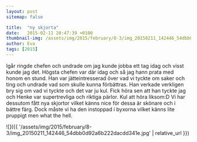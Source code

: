 ```yaml
---
layout: post
sitemap: false

title:  "ny skjorta"
date:   2015-02-11 20:47:39 +0100
thumbnail-img: /assets/img/2015/february/8-3/img_20150211_142446_54dbb0d92a6b222dacdd341e.jpg
author: Eva
tags: [2015]
---
```


Igår ringde chefen och undrade om jag kunde jobba ett tag idag och visst kunde jag det. Högsta chefen var där idag och så jag hann prata med honom en stund. Han var jätteintresserad över vad vi tyckte om saker och ting och undrade vad som skulle kunna förbättras. Han verkade verkligen bry sig om vad vi tyckte och det var ju kul. Fick höra sen att han tyckte jag och Henke var supertrevliga och riktiga pärlor. Kul att höra liksom:D Vi har dessutom fått nya skjortor vilket känns nice för dessa är skönare och i bättre färg. Dock måste vi ha den instoppad i byxorna vilket känns lite pruppigt men what the hell.

![]({{ '/assets/img/2015/february/8-3/img_20150211_142446_54dbb0d92a6b222dacdd341e.jpg'  | relative_url }})

